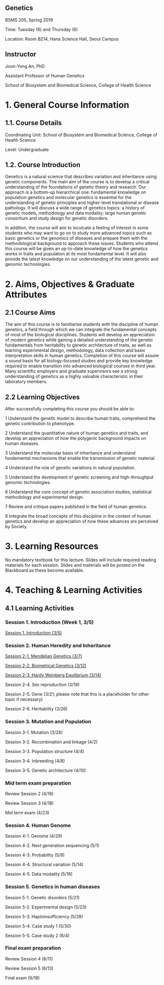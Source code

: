 ## Genetics 
BSMS 205, Spring 2019

Time: Tuesday (6) and Thursday (6)

Location: Room B214, Hana Science Hall, Seoul Campus

## Instructor
Joon-Yong An, PhD

Assistant Professor of Human Genetics

School of Biosystem and Biomedical Science, College of Health Science


# 1. General Course Information
## 1.1. Course Details

Coordinating Unit: School of Biosystem and Biomedical Science, College of Health Science

Level: Undergraduate 

## 1.2. Course Introduction
Genetics is a natural science that describes variation and inheritance using genetic components. The main aim of the course is to develop a critical understanding of the foundations of genetic theory and research. Our approach is a bottom-up hierarchical one: fundamental knowledge on population genetics and molecular genetics is essential for the understanding of genetic principles and higher-level translational or disease pathology. It will discuss a wide range of genetics topics: a history of genetic models, methodology and data modality; large human genetic consortium and study design for genetic disorders. 

In addition, the course will aim to inculcate a feeling of interest in some students who may want to go on to study more advanced topics such as basic genetics or the genomics of diseases and prepare them with the methodological background to approach these issues. Students who attend this course will be given an up-to-date knowledge of how the genetics works in traits and population at its most fundamental level. It will also provide the latest knowledge on our understanding of the latest genetic and genomic technologies.


# 2. Aims, Objectives & Graduate Attributes
## 2.1 Course Aims

The aim of this course is to familiarise students with the discipline of human genetics, a field through which we can integrate the fundamental concepts of most of the biological disciplines. Students will develop an appreciation of modern genetics while gaining a detailed understanding of the genetic fundamentals from heritability to genetic architecture of traits, as well as learning experimental design, methodology, data collection and basic interpretation skills in human genetics. Completion of this course will assure a sound basis for all biology-focused studies and provide key knowledge required to enable transition into advanced biological courses in third year. Many scientific employers and graduate supervisors see a strong understanding of genetics as a highly valuable characteristic in their laboratory members.

## 2.2 Learning Objectives

After successfully completing this course you should be able to:

1  Understand the genetic model to describe human traits, comprehend the genetic contribution to phenotype.

2  Understand the quantitative nature of human genetics and traits, and develop an appreciation of how the polygenic background impacts on human diseases.

3  Understand the molecular basis of inheritance and understand fundamental mechanisms that enable the transmission of genetic material.

4  Understand  the role of genetic variations in natural population.

5  Understand the development of genetic screening and high-throughput genomic technologies.

6  Understand the core concept of genetic association studies, statistical methodology and experimental design.

7  Review and critique papers published in the field of human genetics.

8  Integrate the broad concepts of this discipline in the context of human genetics and develop an appreciation of how these advances are perceived by Society.


# 3. Learning Resources
No mandatory textbook for this lecture. Slides will include required reading materials for each session. Slides and materials will be posted on the Blackboard as these become available.


# 4. Teaching & Learning Activities
## 4.1 Learning Activities

### Session 1. Introduction (Week 1, 3/5)

[Session 1. Introduction (3/5)](https://docs.google.com/presentation/d/1vWXKGbpvWOzAxKGha6JTTdDtOX1AjT2WfIrXt9qvf3w/edit?usp=sharing)

### Session 2. Human Heredity and Inheritance 

[Session 2-1. Mendelian Genetics (3/7)](https://docs.google.com/presentation/d/17C4Cv5-VJ46ZpDq6zU5KbT6hpG3zX5fDUdm6Gp04RsE/edit?usp=sharing)

[Session 2-2. Biometrical Genetics (3/12)](https://docs.google.com/presentation/d/1j89FJrnInVLMprmsK9Y0sBcA6fvIEnSFB5H6aOg00OM/edit?usp=sharing)

[Session 2-3. Hardy Weinberg Equilibrium (3/14)](https://docs.google.com/presentation/d/1rFYfU3rpPENQXFxkHsM0uXWKkS-lHjuSXo5w8Yr8lIQ/edit?usp=sharing)

Session 2-4. Sex reproduction  (3/19)

Session 2-5. Gene (3/21; please note that this is a placeholder for other topic if necessary)

Session 2-6. Heritability (3/26)

### Session 3. Mutation and Population

Session 3-1. Mutation (3/28)

Session 3-2. Recombination and linkage (4/2)

Session 3-3. Population structure (4/4)

Session 3-4. Inbreeding (4/8)

Session 3-5. Genetic architecture (4/10)

### Mid term exam preparation

Review Session 2 (4/16)

Review Session 3 (4/18) 

Mid term exam (4/23)

### Session 4. Human Genome 

Session 4-1. Genome (4/29)

Session 4-2. Next generation sequencing (5/1)

Session 4-3. Probability (5/9)

Session 4-4. Structural variation (5/14)

Session 4-5. Data modality (5/16)

### Session 5. Genetics in human diseases 

Session 5-1. Genetic disorders (5/21)

Session 5-2. Experimental design (5/23)

Session 5-3. Haploinsufficiency (5/28)

Session 5-4. Case study 1  (5/30)

Session 5-5. Case study 2 (6/4)


### Final exam preparation

Review Session 4 (6/11)

Review Session 5 (6/13) 

Final exam (6/18)
